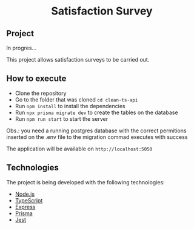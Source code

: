 <h1 align="center">Satisfaction Survey</h1>

## Project

In progres...

This project allows satisfaction surveys to be carried out.

## How to execute

- Clone the repository
- Go to the folder that was cloned `cd clean-ts-api`
- Run `npm install` to install the dependencies
- Run `npx prisma migrate dev` to create the tables on the database
- Run `npm run start` to start the server

Obs.: you need a running postgres database with the correct permitions inserted on the .env file to the migration commad executes with success

The application will be available on `http://localhost:5050`

## Technologies

The project is being developed with the following technologies:

- [Node.js](https://nodejs.org/en/)
- [TypeScript](https://www.typescriptlang.org/)
- [Express](https://expressjs.com/pt-br/)
- [Prisma](https://www.prisma.io/)
- [Jest](https://jestjs.io/)
